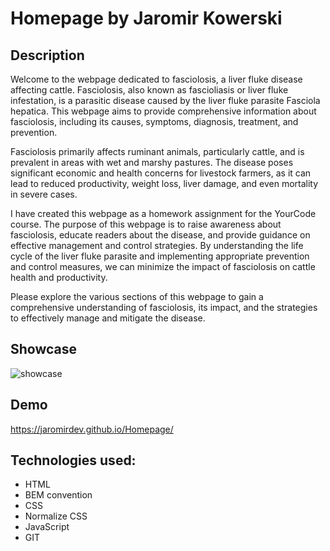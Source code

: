 # Homepage by Jaromir Kowerski

## Description

Welcome to the webpage dedicated to fasciolosis, a liver fluke disease affecting cattle. Fasciolosis, also known as fascioliasis or liver fluke infestation, is a parasitic disease caused by the liver fluke parasite Fasciola hepatica. This webpage aims to provide comprehensive information about fasciolosis, including its causes, symptoms, diagnosis, treatment, and prevention.

Fasciolosis primarily affects ruminant animals, particularly cattle, and is prevalent in areas with wet and marshy pastures. The disease poses significant economic and health concerns for livestock farmers, as it can lead to reduced productivity, weight loss, liver damage, and even mortality in severe cases.

I have created this webpage as a homework assignment for the YourCode course. The purpose of this webpage is to raise awareness about fasciolosis, educate readers about the disease, and provide guidance on effective management and control strategies. By understanding the life cycle of the liver fluke parasite and implementing appropriate prevention and control measures, we can minimize the impact of fasciolosis on cattle health and productivity.

Please explore the various sections of this webpage to gain a comprehensive understanding of fasciolosis, its impact, and the strategies to effectively manage and mitigate the disease.

## Showcase

![showcase](https://i.imgur.com/MxiEs1K.gif)

## Demo
https://jaromirdev.github.io/Homepage/

## Technologies used:

* HTML
* BEM convention
* CSS
* Normalize CSS
* JavaScript
* GIT



